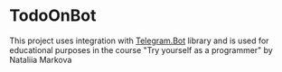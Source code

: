 # TodoOnBot
This project uses integration with [Telegram.Bot](https://github.com/TelegramBots/Telegram.Bot) library and is used for educational purposes in the course "Try yourself as a programmer" by Nataliia Markova
